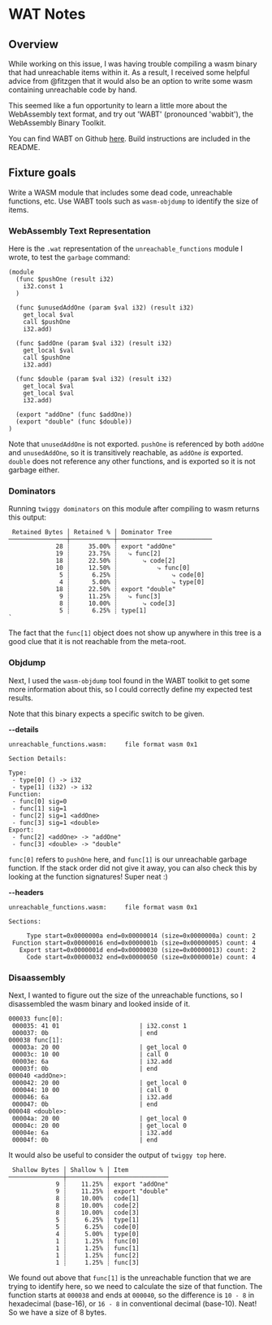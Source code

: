 # WAT Notes

## Overview

While working on this issue, I was having trouble compiling a wasm binary that
had unreachable items within it. As a result, I received some helpful advice
from @fitzgen that it would also be an option to write some wasm containing
unreachable code by hand.

This seemed like a fun opportunity to learn a little more about the WebAssembly
text format, and try out 'WABT' (pronounced 'wabbit'), the WebAssembly Binary
Toolkit.

You can find WABT on Github [here](https://github.com/WebAssembly/wabt).
Build instructions are included in the README.

## Fixture goals

Write a WASM module that includes some dead code, unreachable functions, etc.
Use WABT tools such as `wasm-objdump` to identify the size of items.

### WebAssembly Text Representation

Here is the `.wat` representation of the `unreachable_functions` module I wrote,
to test the `garbage` command:

```
(module
  (func $pushOne (result i32)
    i32.const 1
  )

  (func $unusedAddOne (param $val i32) (result i32)
    get_local $val
    call $pushOne
    i32.add)

  (func $addOne (param $val i32) (result i32)
    get_local $val
    call $pushOne
    i32.add)

  (func $double (param $val i32) (result i32)
    get_local $val
    get_local $val
    i32.add)

  (export "addOne" (func $addOne))
  (export "double" (func $double))
)
```

Note that `unusedAddOne` is not exported. `pushOne` is referenced by both
`addOne` and `unusedAddOne`, so it is transitively reachable, as `addOne` _is_
exported. `double` does not reference any other functions, and is exported
so it is not garbage either.

### Dominators

Running `twiggy dominators` on this module after compiling to wasm returns this
output:

```
 Retained Bytes │ Retained % │ Dominator Tree
────────────────┼────────────┼──────────────────────────
             28 ┊     35.00% ┊ export "addOne"
             19 ┊     23.75% ┊   ⤷ func[2]
             18 ┊     22.50% ┊       ⤷ code[2]
             10 ┊     12.50% ┊           ⤷ func[0]
              5 ┊      6.25% ┊               ⤷ code[0]
              4 ┊      5.00% ┊               ⤷ type[0]
             18 ┊     22.50% ┊ export "double"
              9 ┊     11.25% ┊   ⤷ func[3]
              8 ┊     10.00% ┊       ⤷ code[3]
              5 ┊      6.25% ┊ type[1]
`
```

The fact that the `func[1]` object does not show up anywhere in this tree is
a good clue that it is not reachable from the meta-root.

### Objdump

Next, I used the `wasm-objdump` tool found in the WABT toolkit to get some
more information about this, so I could correctly define my expected test
results.

Note that this binary expects a specific switch to be given.

__--details__

```
unreachable_functions.wasm:     file format wasm 0x1

Section Details:

Type:
 - type[0] () -> i32
 - type[1] (i32) -> i32
Function:
 - func[0] sig=0
 - func[1] sig=1
 - func[2] sig=1 <addOne>
 - func[3] sig=1 <double>
Export:
 - func[2] <addOne> -> "addOne"
 - func[3] <double> -> "double"
```

`func[0]` refers to `pushOne` here, and `func[1]` is our unreachable garbage
function. If the stack order did not give it away, you can also check this by
looking at the function signatures! Super neat :)

__--headers__

```
unreachable_functions.wasm:     file format wasm 0x1

Sections:

     Type start=0x0000000a end=0x00000014 (size=0x0000000a) count: 2
 Function start=0x00000016 end=0x0000001b (size=0x00000005) count: 4
   Export start=0x0000001d end=0x00000030 (size=0x00000013) count: 2
     Code start=0x00000032 end=0x00000050 (size=0x0000001e) count: 4
```

### Disaassembly

Next, I wanted to figure out the size of the unreachable functions, so I
disassembled the wasm binary and looked inside of it.

```
000033 func[0]:
 000035: 41 01                      | i32.const 1
 000037: 0b                         | end
000038 func[1]:
 00003a: 20 00                      | get_local 0
 00003c: 10 00                      | call 0
 00003e: 6a                         | i32.add
 00003f: 0b                         | end
000040 <addOne>:
 000042: 20 00                      | get_local 0
 000044: 10 00                      | call 0
 000046: 6a                         | i32.add
 000047: 0b                         | end
000048 <double>:
 00004a: 20 00                      | get_local 0
 00004c: 20 00                      | get_local 0
 00004e: 6a                         | i32.add
 00004f: 0b                         | end
```

It would also be useful to consider the output of `twiggy top` here.

```
 Shallow Bytes │ Shallow % │ Item
───────────────┼───────────┼────────────────
             9 ┊    11.25% ┊ export "addOne"
             9 ┊    11.25% ┊ export "double"
             8 ┊    10.00% ┊ code[1]
             8 ┊    10.00% ┊ code[2]
             8 ┊    10.00% ┊ code[3]
             5 ┊     6.25% ┊ type[1]
             5 ┊     6.25% ┊ code[0]
             4 ┊     5.00% ┊ type[0]
             1 ┊     1.25% ┊ func[0]
             1 ┊     1.25% ┊ func[1]
             1 ┊     1.25% ┊ func[2]
             1 ┊     1.25% ┊ func[3]
```

We found out above that `func[1]` is the unreachable function that we are
trying to identify here, so we need to calculate the size of that function.
The function starts at `000038` and ends at `000040`, so the difference is
`10 - 8` in hexadecimal (base-16), or `16 - 8` in conventional decimal (base-10).
Neat! So we have a size of 8 bytes.
